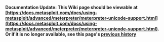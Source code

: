 <!-- Maintainers:  Please do not modify this file directly, create a pull request instead -->

**Documentation Update: This Wiki page should be viewable at [https://docs.metasploit.com/docs/using-metasploit/advanced/meterpreter/meterpreter-unicode-support.html](https://docs.metasploit.com/docs/using-metasploit/advanced/meterpreter/meterpreter-unicode-support.html). Or if it is no longer available, see this page's [previous history](./_history)**

